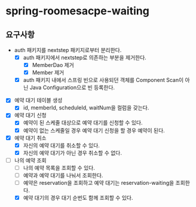 # spring-roomesacpe-waiting

## 요구사항
- auth 패키지를 nextstep 패키지로부터 분리한다.
  - [x] auth 패키지에서 nextstep로 의존하는 부분을 제거한다.
    - [x] MemberDao 제거
    - [x] Member 제거
  - [x] auth 패키지 내에서 스프링 빈으로 사용되던 객체를 Component Scan이 아닌 Java Configuration으로 빈 등록한다.
- [x] 예약 대기 테이블 생성
  - [x] id, memberId, scheduleId, waitNum을 컬럼을 갖는다.
- [x] 예약 대기 신청
  - [x] 예약이 된 스케줄 대상으로 예약 대기를 신청할 수 있다.
  - [x] 예약이 없는 스케줄일 경우 예약 대기 신청을 할 경우 예약이 된다.
- [x] 예약 대기 취소
  - [x] 자신의 예약 대기를 취소할 수 있다.
  - [x] 자신의 예약 대기가 아닌 경우 취소할 수 없다.
- [ ] 나의 예약 조회
    - [ ] 나의 예약 목록을 조회할 수 있다.
    - [ ] 예약과 예약 대기를 나눠서 조회한다.
    - [ ] 예약은 reservation을 조회하고 예약 대기는 reservation-waiting을 조회한다.
    - [x] 예약 대기의 경우 대기 순번도 함께 조회할 수 있다.
